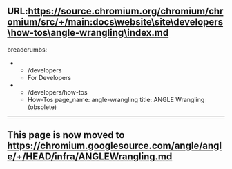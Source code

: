 URL:https://source.chromium.org/chromium/chromium/src/+/main:docs\website\site\developers\how-tos\angle-wrangling\index.md
---
breadcrumbs:
- - /developers
  - For Developers
- - /developers/how-tos
  - How-Tos
page_name: angle-wrangling
title: ANGLE Wrangling (obsolete)
---

## This page is now moved to <https://chromium.googlesource.com/angle/angle/+/HEAD/infra/ANGLEWrangling.md>
